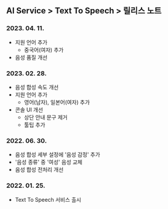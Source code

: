 ## AI Service > Text To Speech > 릴리스 노트

### 2023. 04. 11.

* 지원 언어 추가
  * 중국어(여자) 추가 
* 음성 품질 개선

### 2023. 02. 28.

* 음성 합성 속도 개선
* 지원 언어 추가
    * 영어(남자), 일본어(여자) 추가
* 콘솔 UI 개선
    * 상단 안내 문구 제거
    * 툴팁 추가

### 2022. 06. 30.

* 음성 합성 세부 설정에 '음성 감정' 추가
* '음성 종류' 중 '여성' 음성 교체
* 음성 합성 전처리 개선

### 2022. 01. 25.

* Text To Speech 서비스 출시
